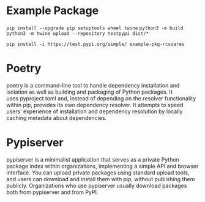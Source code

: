 # Example Package
``
pip install --upgrade pip setuptools wheel twine
``
``
python3 -m build
``
``
python3 -m twine upload --repository testpypi dist/*
``

``
pip install -i https://test.pypi.org/simple/ example-pkg-rcsoares
``

# Poetry

poetry is a command-line tool to handle dependency installation and isolation as well as building and packaging of Python packages. It uses pyproject.toml and, instead of depending on the resolver functionality within pip, provides its own dependency resolver. It attempts to speed users’ experience of installation and dependency resolution by locally caching metadata about dependencies.


# Pypiserver

pypiserver is a minimalist application that serves as a private Python package index within organizations, implementing a simple API and browser interface. You can upload private packages using standard upload tools, and users can download and install them with pip, without publishing them publicly. Organizations who use pypiserver usually download packages both from pypiserver and from PyPI.
